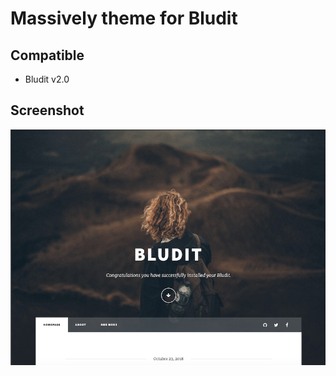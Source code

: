 # Massively theme for Bludit

## Compatible
- Bludit v2.0

## Screenshot
![screenshot-Massively](https://raw.githubusercontent.com/bludit-themes/massively/master/screenshot.png)
